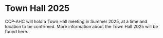 # Town Hall 2025 

CCP-AHC will hold a Town Hall meeting in Summer 2025, at a time and location to be confirmed. More information about the Town Hall 2025 will be found here.